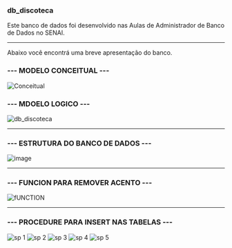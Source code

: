 ### db_discoteca

Este banco de dados foi desenvolvido nas Aulas de Administrador de Banco de Dados no SENAI.
____________________________________________
Abaixo você encontrá uma breve apresentação do banco.

### --- MODELO CONCEITUAL ---

![Conceitual](https://user-images.githubusercontent.com/86980974/212477679-22a8521a-9e19-4968-81c8-2b80ce0fbe93.PNG)


### --- MDOELO LOGICO --- 

![db_discoteca](https://user-images.githubusercontent.com/86980974/212477764-7b61d409-4274-4bce-9dd4-0003df84c580.png)


_______________________________________________

### --- ESTRUTURA DO BANCO DE DADOS --- 
			
![image](https://user-images.githubusercontent.com/86980974/212478469-4c9bb88a-4682-4470-86ae-6b8720ecfa46.png)

_______________________________________________

### --- FUNCION PARA REMOVER ACENTO ---

![fUNCTION](https://user-images.githubusercontent.com/86980974/212478625-ecd4c21b-e63a-4571-9377-238684dca7c3.PNG)

______________________________________________

### --- PROCEDURE PARA INSERT NAS TABELAS ---


![sp 1](https://user-images.githubusercontent.com/86980974/212478795-4c7779bb-5e93-40b4-9fbf-953770271a4e.PNG)
![sp 2](https://user-images.githubusercontent.com/86980974/212478799-85763a32-04e8-425c-b4b4-913566d7128f.PNG)
![sp 3](https://user-images.githubusercontent.com/86980974/212478801-58a01553-f8bb-4ff4-98ef-612655f43276.PNG)
![sp 4](https://user-images.githubusercontent.com/86980974/212478803-b2e7e4dd-efb7-4933-9885-b400324e5fcc.PNG)
![sp 5](https://user-images.githubusercontent.com/86980974/212478806-1b7c1a01-9c29-481b-bb6c-92797470bd03.PNG)



